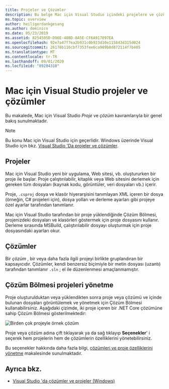 ```yaml
---
title: Projeler ve Çözümler
description: Bu belge Mac için Visual Studio içindeki projelere ve çözümlere genel bir bakış sağlar.
ms.topic: overview
author: heiligerdankgesang
ms.author: dominicn
ms.date: 05/23/2019
ms.assetid: 8254505D-D96E-48BD-8A5E-CF6A917897EA
ms.openlocfilehash: 92e7a47f7ea2b931c0b923d10e115843d315d024
ms.sourcegitcommit: 26178b116cbf7353fee6ca989b8d872114f7b405
ms.translationtype: MT
ms.contentlocale: tr-TR
ms.lasthandoff: 09/01/2020
ms.locfileid: "89284310"
---
```

# <a name="projects-and-solutions-in-visual-studio-for-mac"></a>Mac için Visual Studio projeler ve çözümler

Bu makalede, Mac için Visual Studio *Proje* ve *çözüm* kavramlarıyla bir genel bakış sunulmaktadır.

> [!NOTE] 
> Bu konu Mac için Visual Studio için geçerlidir. Windows üzerinde Visual Studio için bkz. [Visual Studio 'Da projeler ve çözümler](/visualstudio/ide/solutions-and-projects-in-visual-studio).

## <a name="projects"></a>Projeler

Mac için Visual Studio yeni bir uygulama, Web sitesi, vb. oluştururken bir proje ile başlar. Proje çalıştırılabilir, kitaplık veya Web sitesini derlemek için gereken tüm dosyaları (kaynak kodu, görüntüler, veri dosyaları vb.) içerir.

Proje, `.csproj` dosya ve klasör hiyerarşisini tanımlayan XML içeren bir dosya (örneğin, C# projeleri için), dosya yolları ve derleme ayarları gibi projeye özel ayarlar tarafından tanımlanır.

Mac için Visual Studio tarafından bir proje yüklendiğinde Çözüm Bölmesi, projenizdeki dosyaları ve klasörleri göstermek için proje dosyasını kullanır. Derleme sırasında MSBuild, çalıştırılabilir dosyayı oluşturmak için proje dosyasındaki ayarları okur.

## <a name="solutions"></a>Çözümler

Bir *çözüm* , bir veya daha fazla ilgili projeyi birlikte gruplandıran bir kapsayıcıdır. Çözümler, kendi benzersiz biçimiyle bir metin dosyası (uzantı) tarafından tanımlanır `.sln` ; el ile düzenlenmesi amaçlanmamıştır.

## <a name="managing-projects-in-the-solution-pad"></a>Çözüm Bölmesi projeleri yönetme

Proje oluşturulduktan veya yüklendikten sonra proje veya çözümü ve içinde bulunan dosyaları görüntülemek ve yönetmek için Çözüm Bölmesi kullanabilirsiniz. Aşağıdaki çizimde, iki proje içeren bir .NET Core çözümüne sahip Çözüm Bölmesi gösterilmektedir:

![Birden çok projeyle örnek çözüm](media/solution-example.png)

Proje veya çözüm adına çift tıklayarak ya da sağ tıklayıp **Seçenekler**' i seçerek hem projelerin hem de çözümlerin özelliklerini yönetebilirsiniz.

Bu seçenekler hakkında daha fazla bilgi, [çözümleri ve proje özelliklerini yönetme](managing-solutions-and-project-properties.md) makalesinde sunulmaktadır.

## <a name="see-also"></a>Ayrıca bkz.

- [Visual Studio 'da çözümler ve projeler (Windows)](/visualstudio/ide/solutions-and-projects-in-visual-studio)
